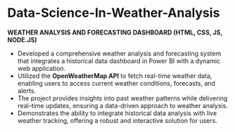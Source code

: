 # Data-Science-In-Weather-Analysis

**WEATHER ANALYSIS AND FORECASTING DASHBOARD (HTML, CSS, JS, NODE.JS)**  

- Developed a comprehensive weather analysis and forecasting system that integrates a historical data dashboard in Power BI with a dynamic web application.  
- Utilized the **OpenWeatherMap API** to fetch real-time weather data, enabling users to access current weather conditions, forecasts, and alerts.  
- The project provides insights into past weather patterns while delivering real-time updates, ensuring a data-driven approach to weather analysis.  
- Demonstrates the ability to integrate historical data analysis with live weather tracking, offering a robust and interactive solution for users.
